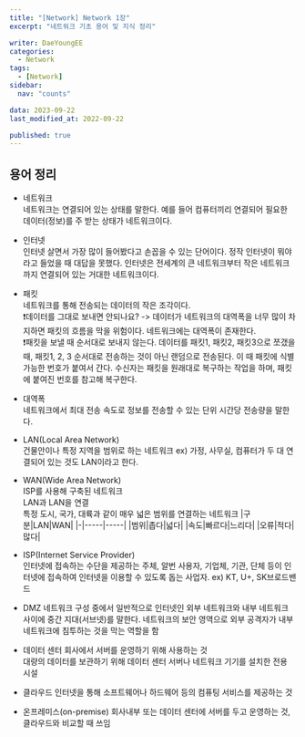 ```yaml
---
title: "[Network] Network 1장"
excerpt: "네트워크 기초 용어 및 지식 정리"

writer: DaeYoungEE
categories:
  - Network
tags:
  - [Network]
sidebar:
  nav: "counts"

data: 2023-09-22
last_modified_at: 2022-09-22

published: true
---
```


## 용어 정리

- 네트워크  
  네트워크는 연결되어 있는 상태를 말한다. 예를 들어 컴퓨터끼리 연결되어 필요한 데이터(정보)를 주 받는 상태가 네트워크이다.

- 인터넷  
  인터넷 살면서 가장 많이 들어봤다고 손꼽을 수 있는 단어이다. 정작 인터넷이 뭐야 라고 들었을 때 대답을 못했다.
  인터넷은 전세계의 큰 네트워크부터 작은 네트워크까지 연결되어 있는 거대한 네트워크이다.

- 패킷  
  네트워크를 통해 전송되는 데이터의 작은 조각이다.  
  ❗️데이터를 그대로 보내면 안되나요? -> 데이터가 네트워크의 대역폭을 너무 많이 차지하면 패킷의 흐름을 막을 위험이다. 네트워크에는 대역폭이 존재한다.  
  ❗️패킷을 보낼 때 순서대로 보내지 않는다. 데이터를 패킷1, 패킷2, 패킷3으로 쪼갰을 때, 패킷1, 2, 3 순서대로 전송하는 것이 아닌 랜덤으로 전송된다.
  이 때 패킷에 식별가능한 번호가 붙여서 간다.
  수신자는 패킷을 원래대로 복구하는 작업을 하며, 패킷에 붙여진 번호를 참고해 복구한다.

- 대역폭  
  네트워크에서 최대 전송 속도로 정보를 전송할 수 있는 단위 시간당 전송량을 말한다.

- LAN(Local Area Network)  
  건물안이나 특정 지역을 범위로 하는 네트워크 ex) 가정, 사무실, 컴퓨터가 두 대 연결되어 있는 것도 LAN이라고 한다.

- WAN(Wide Area Network)  
  ISP를 사용해 구축된 네트워크  
  LAN과 LAN을 연결  
  특정 도시, 국가, 대륙과 같이 매우 넓은 범위를 연결하는 네트워크
  |구분|LAN|WAN|
  |-|-----|-----|
  |범위|좁다|넓다|
  |속도|빠르다|느리다|
  |오류|적다|많다|

- ISP(Internet Service Provider)  
  인터넷에 접속하는 수단을 제공하는 주체, 알번 사용자, 기업체, 기관, 단체 등이 인터넷에 접속하여 인터넷을 이용할 수 있도록 돕는 사업자.
  ex) KT, U+, SK브로드밴드

- DMZ
  네트워크 구성 중에서 일반적으로 인터넷인 외부 네트워크와 내부 네트워크 사이에 중간 지대(서브넷)를 말한다. 네트워크의 보안 영역으로 외부 공격자가 내부 네트워크에 침투하는 것을 막는 역할을 함

- 데이터 센터
  회사에서 서버를 운영하기 위해 사용하는 것  
  대량의 데이터를 보관하기 위해 데이터 센터 서버나 네트워크 기기를 설치한 전용 시설

- 클라우드
  인터넷을 통해 소프트웨어나 하드웨어 등의 컴퓨팅 서비스를 제공하는 것

- 온프레미스(on-premise)
  회사내부 또는 데이터 센터에 서버를 두고 운영하는 것, 클라우드와 비교할 때 쓰임
